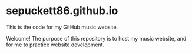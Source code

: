 # sepuckett86.github.io
This is the code for my GitHub music website.

Welcome!
The purpose of this repository is to host my music website, and for me to practice website development.
